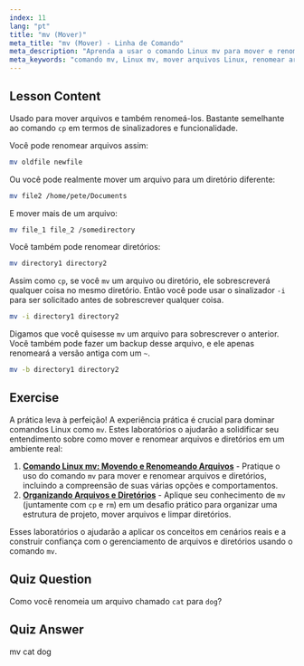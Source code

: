 ```yaml
---
index: 11
lang: "pt"
title: "mv (Mover)"
meta_title: "mv (Mover) - Linha de Comando"
meta_description: "Aprenda a usar o comando Linux mv para mover e renomear arquivos/diretórios. Entenda suas opções e evite sobrescrições. Comece sua jornada no Linux!"
meta_keywords: "comando mv, Linux mv, mover arquivos Linux, renomear arquivos Linux, tutorial Linux, iniciante, guia Linux"
---
```


## Lesson Content

Usado para mover arquivos e também renomeá-los. Bastante semelhante ao comando `cp` em termos de sinalizadores e funcionalidade.

Você pode renomear arquivos assim:

```bash
mv oldfile newfile
```

Ou você pode realmente mover um arquivo para um diretório diferente:

```bash
mv file2 /home/pete/Documents
```

E mover mais de um arquivo:

```bash
mv file_1 file_2 /somedirectory
```

Você também pode renomear diretórios:

```bash
mv directory1 directory2
```

Assim como `cp`, se você `mv` um arquivo ou diretório, ele sobrescreverá qualquer coisa no mesmo diretório. Então você pode usar o sinalizador `-i` para ser solicitado antes de sobrescrever qualquer coisa.

```bash
mv -i directory1 directory2
```

Digamos que você quisesse `mv` um arquivo para sobrescrever o anterior. Você também pode fazer um backup desse arquivo, e ele apenas renomeará a versão antiga com um `~`.

```bash
mv -b directory1 directory2
```

## Exercise

A prática leva à perfeição! A experiência prática é crucial para dominar comandos Linux como `mv`. Estes laboratórios o ajudarão a solidificar seu entendimento sobre como mover e renomear arquivos e diretórios em um ambiente real:

1. **[Comando Linux mv: Movendo e Renomeando Arquivos](https://labex.io/pt/labs/linux-linux-mv-command-file-moving-and-renaming-209743)** - Pratique o uso do comando `mv` para mover e renomear arquivos e diretórios, incluindo a compreensão de suas várias opções e comportamentos.
2. **[Organizando Arquivos e Diretórios](https://labex.io/pt/labs/linux-organizing-files-and-directories-387877)** - Aplique seu conhecimento de `mv` (juntamente com `cp` e `rm`) em um desafio prático para organizar uma estrutura de projeto, mover arquivos e limpar diretórios.

Esses laboratórios o ajudarão a aplicar os conceitos em cenários reais e a construir confiança com o gerenciamento de arquivos e diretórios usando o comando `mv`.

## Quiz Question

Como você renomeia um arquivo chamado `cat` para `dog`?

## Quiz Answer

mv cat dog